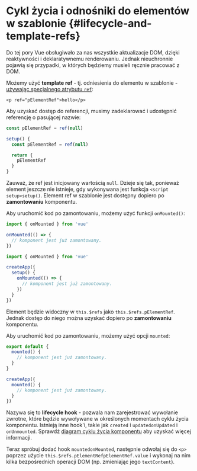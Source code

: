 # Cykl życia i odnośniki do elementów w szablonie {#lifecycle-and-template-refs}

Do tej pory Vue obsługiwało za nas wszystkie aktualizacje DOM, dzięki reaktywności i deklaratywnemu renderowaniu. Jednak nieuchronnie pojawią się przypadki, w których będziemy musieli ręcznie pracować z DOM.

Możemy użyć **template ref** - tj. odniesienia do elementu w szablonie - <a target="_blank" href="/api/built-in-special-attributes.html#ref">używając specjalnego atrybutu `ref`</a>:

```vue-html
<p ref="pElementRef">hello</p>
```

<div class="composition-api">

Aby uzyskać dostęp do referencji, musimy zadeklarować<span class="html"> i udostępnić</span> referencję o pasującej nazwie:

<div class="sfc">

```js
const pElementRef = ref(null)
```

</div>
<div class="html">

```js
setup() {
  const pElementRef = ref(null)

  return {
    pElementRef
  }
}
```

</div>

Zauważ, że ref jest inicjowany wartością `null`. Dzieje się tak, ponieważ element jeszcze nie istnieje, gdy wykonywana jest funkcja <span class="sfc">`<script setup>`</span><span class="html">`setup()`</span>. Element ref w szablonie jest dostępny dopiero po **zamontowaniu** komponentu.

Aby uruchomić kod po zamontowaniu, możemy użyć funkcji `onMounted()`:

<div class="sfc">

```js
import { onMounted } from 'vue'

onMounted(() => {
  // komponent jest już zamontowany.
})
```

</div>
<div class="html">

```js
import { onMounted } from 'vue'

createApp({
  setup() {
    onMounted(() => {
      // komponent jest już zamontowany.
    })
  }
})
```

</div>
</div>

<div class="options-api">

Element będzie widoczny w `this.$refs` jako `this.$refs.pElementRef`. Jednak dostęp do niego można uzyskać dopiero po **zamontowaniu** komponentu.

Aby uruchomić kod po zamontowaniu, możemy użyć opcji `mounted`:

<div class="sfc">

```js
export default {
  mounted() {
    // komponent jest już zamontowany.
  }
}
```

</div>
<div class="html">

```js
createApp({
  mounted() {
    // komponent jest już zamontowany.
  }
})
```

</div>
</div>

Nazywa się to **lifecycle hook** - pozwala nam zarejestrować wywołanie zwrotne, które będzie wywoływane w określonych momentach cyklu życia komponentu. Istnieją inne hook'i, takie jak  <span class="options-api">`created` i `updated`</span><span class="composition-api">`onUpdated` i `onUnmounted`</span>. Sprawdź <a target="_blank" href="/guide/essentials/lifecycle.html#lifecycle-diagram">diagram cyklu życia komponentu</a> aby uzyskać więcej informacji.

Teraz spróbuj dodać hook <span class="options-api">`mounted`</span><span class="composition-api">`onMounted`</span>, następnie odwołaj się do `<p>` poprzez użycie <span class="options-api">`this.$refs.pElementRef`</span><span class="composition-api">`pElementRef.value`</span> i wykonaj na nim kilka bezpośrednich operacji DOM (np. zmieniając jego `textContent`).
